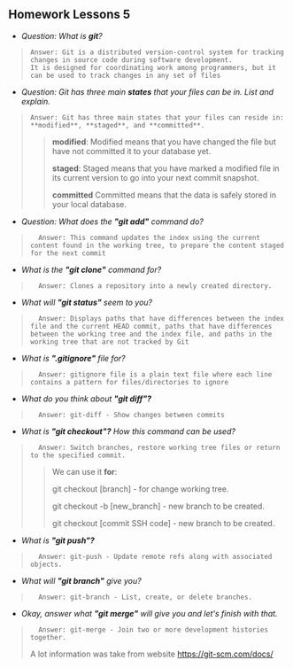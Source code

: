 ## Homework Lessons 5

  - *Question: What is **git**?*
>
>     Answer: Git is a distributed version-control system for tracking changes in source code during software development.
>     It is designed for coordinating work among programmers, but it can be used to track changes in any set of files
 
 
  - *Question: Git has three main **states** that your files can be in. List and explain.*
>
>     Answer: Git has three main states that your files can reside in: **modified**, **staged**, and **committed**.
> 
>>   **modified**: Modified means that you have changed the file but have not committed it to your database yet.
>>
>>   **staged**: Staged means that you have marked a modified file in its current version to go into your next commit snapshot.
>>
>>   **committed**  Committed means that the data is safely stored in your local database.

  - *Question: What does the **"git add"** command do?*
>
>       Answer: This command updates the index using the current content found in the working tree, to prepare the content staged for the next commit

  - *What is the **"git clone"** command for?*
>
>       Answer: Clones a repository into a newly created directory.

  - *What will **"git status"** seem to you?*
>
>       Answer: Displays paths that have differences between the index file and the current HEAD commit, paths that have differences between the working tree and the index file, and paths in the working tree that are not tracked by Git


  - *What is **".gitignore"** file for?*
>
>       Answer: gitignore file is a plain text file where each line contains a pattern for files/directories to ignore
>
  - *What do you think about **"git diff"?***
>
>       Answer: git-diff - Show changes between commits
>
  - *What is **"git checkout"?** How this command can be used?*
>
>       Answer: Switch branches, restore working tree files or return to the specified commit.
>> We can use it **for**:
>>
>>git checkout [branch] - for change working tree.
>>
>> git checkout -b [new_branch]  - new branch to be created.
>>
>> git checkout [commit SSH code]  - new branch to be created.
>
  - *What is **"git push"?***
>
>       Answer: git-push - Update remote refs along with associated objects.
>
  - *What will **"git branch"** give you?*
>
>       Answer: git-branch - List, create, or delete branches.
>
  - *Okay, answer what **"git merge"** will give you and let's finish with that.*
>
>       Answer: git-merge - Join two or more development histories together.
> A lot information was take from website https://git-scm.com/docs/
